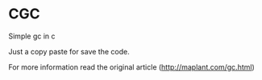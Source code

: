 # CGC

Simple gc in c

Just a copy paste for save the code.

For more information read the original article (http://maplant.com/gc.html)
